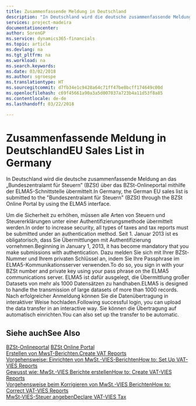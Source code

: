 ```yaml
---
title: Zusammenfassende Meldung in Deutschland
description: "In Deutschland wird die deutsche zusammenfassende Meldung an das „Bundeszentralamt für Steuern” (BZSt) über das BZSt-Onlineportal mithilfe der ELMA5-Schnittstelle übermittelt."
services: project-madeira
documentationcenter: 
author: SorenGP
ms.service: dynamics365-financials
ms.topic: article
ms.devlang: na
ms.tgt_pltfrm: na
ms.workload: na
ms.search.keywords: 
ms.date: 03/02/2018
ms.author: sgroespe
ms.translationtype: HT
ms.sourcegitcommit: d7fb34e1c9428a64c71ff47be8bcff174649c00d
ms.openlocfilehash: c69f45661a90a3a5d007037a723b4a11d53f8a85
ms.contentlocale: de-de
ms.lasthandoff: 03/22/2018

---
```

# <a name="eu-sales-list-in-germany"></a><span data-ttu-id="fc99f-103">Zusammenfassende Meldung in Deutschland</span><span class="sxs-lookup"><span data-stu-id="fc99f-103">EU Sales List in Germany</span></span>
<span data-ttu-id="fc99f-104">In Deutschland wird die deutsche zusammenfassende Meldung an das „Bundeszentralamt für Steuern” (BZSt) über das BZSt-Onlineportal mithilfe der ELMA5-Schnittstelle übermittelt.</span><span class="sxs-lookup"><span data-stu-id="fc99f-104">In Germany, the German EU sales list is submitted to the "Bundeszentralamt für Steuern" (BZSt) through the BZSt Online Portal by using the ELMA5 interface.</span></span>  

<span data-ttu-id="fc99f-105">Um die Sicherheit zu erhöhen, müssen alle Arten von Steuern und Steuererklärungen unter einer Authentifizierungsmethode übermittelt werden.</span><span class="sxs-lookup"><span data-stu-id="fc99f-105">In order to increase security, all types of taxes and tax reports must be submitted under an authentication method.</span></span> <span data-ttu-id="fc99f-106">Seit 1. Januar 2013 ist es obligatorisch, dass Sie Übermittlungen mit Authentifizierung vornehmen.</span><span class="sxs-lookup"><span data-stu-id="fc99f-106">Beginning in January 1, 2013, it has become mandatory that you make submissions with authentication.</span></span> <span data-ttu-id="fc99f-107">Dazu melden Sie sich mit Ihrer BZSt-Nummer und Ihrem privaten Schlüssel an, indem Sie Ihre Passphrase im ELMA5-Kommunikationsserver verwenden.</span><span class="sxs-lookup"><span data-stu-id="fc99f-107">To do so, you sign in with your BZSt number and private key using your pass phrase on the ELMA5 communications server.</span></span> <span data-ttu-id="fc99f-108">ELMA5 ist dafür ausgelegt, die Übermittlung großer Datasets von mehr als 1000 Datensätzen zu handhaben.</span><span class="sxs-lookup"><span data-stu-id="fc99f-108">ELMA5 is designed to handle the transmission of large datasets of more than 1000 records.</span></span> <span data-ttu-id="fc99f-109">Nach erfolgreicher Anmeldung können Sie die Datenübertragung in interaktiver Weise hochladen.</span><span class="sxs-lookup"><span data-stu-id="fc99f-109">Following successful login, you can upload the data transfer in an interactive way.</span></span> <span data-ttu-id="fc99f-110">Sie können die Übertragung auf automatisch einrichten.</span><span class="sxs-lookup"><span data-stu-id="fc99f-110">You can also set up the transfer to be automatic.</span></span>  

## <a name="see-also"></a><span data-ttu-id="fc99f-111">Siehe auch</span><span class="sxs-lookup"><span data-stu-id="fc99f-111">See Also</span></span>  
<span data-ttu-id="fc99f-112">[BZSt-Onlineportal](http://www.bzst.de) </span><span class="sxs-lookup"><span data-stu-id="fc99f-112">[BZSt Online Portal](http://www.bzst.de) </span></span>  
[<span data-ttu-id="fc99f-113">Erstellen von MwsT-Berichten.</span><span class="sxs-lookup"><span data-stu-id="fc99f-113">Create VAT Reports</span></span>](how-to-create-vat-reports.md)  
[<span data-ttu-id="fc99f-114">Vorgehensweise: Einrichten von MwSt.-VIES-Berichten</span><span class="sxs-lookup"><span data-stu-id="fc99f-114">How to: Set Up VAT-VIES Reports</span></span>](how-to-set-up-vat-reports.md)  
[<span data-ttu-id="fc99f-115">Gewusst wie: MwSt.-VIES Berichte erstellen</span><span class="sxs-lookup"><span data-stu-id="fc99f-115">How to: Create VAT-VIES Reports</span></span>](how-to-create-vat-reports.md)  
[<span data-ttu-id="fc99f-116">Vorgehensweise beim Korrigieren von MwSt.-VIES Berichten</span><span class="sxs-lookup"><span data-stu-id="fc99f-116">How to: Correct VAT-VIES Reports</span></span>](how-to-correct-vat-reports.md)  
[<span data-ttu-id="fc99f-117">MwSt-VIES-Steuer angeben</span><span class="sxs-lookup"><span data-stu-id="fc99f-117">Declare VAT-VIES Tax</span></span>](how-to-declare-vat-vies-tax.md)  

